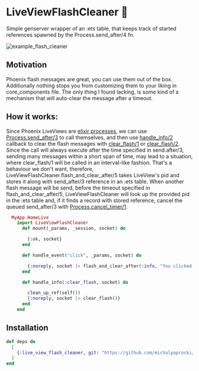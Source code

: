 # LiveViewFlashCleaner 🧹

Simple genserver wrapper of an :ets table, that keeps track of started references spawned by the Process.send_after/4 fn.


![example_flash_cleaner](https://github.com/michalpaprocki/live_view_flash_cleaner/img/example_flash_cleaner.gif)



## Motivation

Phoenix flash messages are great, you can use them out of the box. Additionally nothing stops you from customizing them to your liking in core_components file. The only thing I found lacking, is some kind of a mechanism that will auto-clear the message after a timeout.

## How it works:

Since Phoenix LiveViews are [elixir processes](https://hexdocs.pm/phoenix_live_view/Phoenix.LiveView.html#content), we can use [Process.send_after/3](https://hexdocs.pm/elixir/Process.html#send_after/3) to call themselves, and then use [handle_info/2](https://hexdocs.pm/phoenix_live_view/Phoenix.LiveView.html#c:handle_info/2) callback to clear the flash messages with [clear_flash/1](https://hexdocs.pm/phoenix_live_view/Phoenix.LiveView.html#clear_flash/1) or [clear_flash/2](https://hexdocs.pm/phoenix_live_view/Phoenix.LiveView.html#clear_flash/2). Since the call will always execute after the time specified in send.after/3, sending many messages within a short span of time, may lead to a situation, where clear_flash/1 will be called in an interval-like fashion. That's a behaviour we don't want, therefore, LiveViewFlashCleaner.flash_and_clear_after/5 takes LiveView's pid and stores it along with send_after/3 reference in an :ets table. When another flash message will be send, before the timeout specified in flash_and_clear_after/5, LiveViewFlashCleaner will look up the provided pid in the :ets table and, if it finds a record with stored reference, cancel the queued send_after/3 with [Process.cancel_timer/1](https://hexdocs.pm/elixir/Process.html#cancel_timer/1).


```elixir
  MyApp.HomeLive
    import LiveViewFlashCleaner
      def mount(_params, _session, socket) do

        {:ok, socket}
      end

      def handle_event("click", _params, socket) do

        {:noreply, socket |> flash_and_clear_after(:info, "You clicked!", self(), 5000)}
      end

      def handle_info(:clear_flash, socket) do

        clean_up_ref(self())
        {:noreply, socket |> clear_flash()}
      end
    end
```

## Installation

```elixir
def deps do
  [
    {:live_view_flash_cleaner, git: "https://github.com/michalpaprocki/live_view_flash_cleaner"}
  ]
end
```


